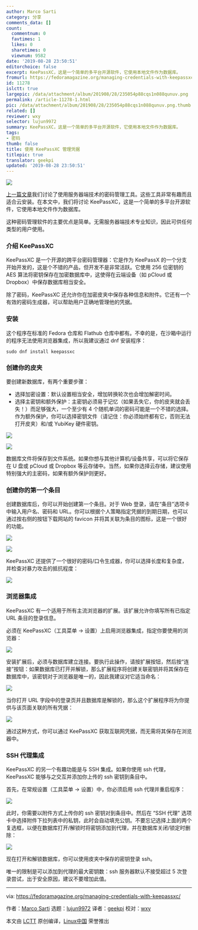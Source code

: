```yaml
---
author: Marco Sarti
category: 分享
comments_data: []
count:
  commentnum: 0
  favtimes: 1
  likes: 0
  sharetimes: 0
  viewnum: 9582
date: '2019-08-28 23:50:51'
editorchoice: false
excerpt: KeePassXC，这是一个简单的多平台开源软件，它使用本地文件作为数据库。
fromurl: https://fedoramagazine.org/managing-credentials-with-keepassxc/
id: 11278
islctt: true
largepic: /data/attachment/album/201908/28/235054p88cqs1n088qunuv.png
permalink: /article-11278-1.html
pic: /data/attachment/album/201908/28/235054p88cqs1n088qunuv.png.thumb.jpg
related: []
reviewer: wxy
selector: lujun9972
summary: KeePassXC，这是一个简单的多平台开源软件，它使用本地文件作为数据库。
tags:
- 密码
thumb: false
title: 使用 KeePassXC 管理凭据
titlepic: true
translator: geekpi
updated: '2019-08-28 23:50:51'
---
```


![](/data/attachment/album/201908/28/235054p88cqs1n088qunuv.png)


[上一篇文章](/article-11181-1.html)我们讨论了使用服务器端技术的密码管理工具。这些工具非常有趣而且适合云安装。在本文中，我们将讨论 KeePassXC，这是一个简单的多平台开源软件，它使用本地文件作为数据库。


这种密码管理软件的主要优点是简单。无需服务器端技术专业知识，因此可供任何类型的用户使用。


### 介绍 KeePassXC


KeePassXC 是一个开源的跨平台密码管理器：它是作为 KeePassX 的一个分支开始开发的，这是个不错的产品，但开发不是非常活跃。它使用 256 位密钥的 AES 算法将密钥保存在加密数据库中，这使得在云端设备（如 pCloud 或 Dropbox）中保存数据库相当安全。


除了密码，KeePassXC 还允许你在加密皮夹中保存各种信息和附件。它还有一个有效的密码生成器，可以帮助用户正确地管理他的凭据。


### 安装


这个程序在标准的 Fedora 仓库和 Flathub 仓库中都有。不幸的是，在沙箱中运行的程序无法使用浏览器集成，所以我建议通过 dnf 安装程序：



```
sudo dnf install keepassxc
```

### 创建你的皮夹


要创建新数据库，有两个重要步骤：


* 选择加密设置：默认设置相当安全，增加转换轮次也会增加解密时间。
* 选择主密钥和额外保护：主密钥必须易于记忆（如果丢失它，你的皮夹就会丢失！）而足够强大，一个至少有 4 个随机单词的密码可能是一个不错的选择。作为额外保护，你可以选择密钥文件（请记住：你必须始终都有它，否则无法打开皮夹）和/或 YubiKey 硬件密钥。


![](/data/attachment/album/201908/28/235055l75s737xg5skazax.png)


![](/data/attachment/album/201908/28/235056q8s8iedfmcdqs6my.png)


数据库文件将保存到文件系统。如果你想与其他计算机/设备共享，可以将它保存在 U 盘或 pCloud 或 Dropbox 等云存储中。当然，如果你选择云存储，建议使用特别强大的主密码，如果有额外保护则更好。


### 创建你的第一个条目


创建数据库后，你可以开始创建第一个条目。对于 Web 登录，请在“条目”选项卡中输入用户名、密码和 URL。你可以根据个人策略指定凭据的到期日期，也可以通过按右侧的按钮下载网站的 favicon 并将其关联为条目的图标，这是一个很好的功能。


![](/data/attachment/album/201908/28/235056xq6mror77mpbp7do.png)


![](/data/attachment/album/201908/28/235057e8zhb568qnlboa1b.png)


KeePassXC 还提供了一个很好的密码/口令生成器，你可以选择长度和复杂度，并检查对暴力攻击的抵抗程度：


![](/data/attachment/album/201908/28/235058yvg15aax2u9yp5a6.png)


### 浏览器集成


KeePassXC 有一个适用于所有主流浏览器的扩展。该扩展允许你填写所有已指定 URL 条目的登录信息。


必须在 KeePassXC（工具菜单 -> 设置）上启用浏览器集成，指定你要使用的浏览器：


![](/data/attachment/album/201908/28/235059cox1m2xjrrr1qkhl.png)


安装扩展后，必须与数据库建立连接。要执行此操作，请按扩展按钮，然后按“连接”按钮：如果数据库已打开并解锁，那么扩展程序将创建关联密钥并将其保存在数据库中，该密钥对于浏览器是唯一的，因此我建议对它适当命名：


![](/data/attachment/album/201908/28/235059fuvn8hblq7h4zbzn.png)


当你打开 URL 字段中的登录页并且数据库是解锁的，那么这个扩展程序将为你提供与该页面关联的所有凭据：


![](/data/attachment/album/201908/28/235100d85z8c8w5m5wm8fm.png)


通过这种方式，你可以通过 KeePassXC 获取互联网凭据，而无需将其保存在浏览器中。


### SSH 代理集成


KeePassXC 的另一个有趣功能是与 SSH 集成。如果你使用 ssh 代理，KeePassXC 能够与之交互并添加你上传的 ssh 密钥到条目中。


首先，在常规设置（工具菜单 -> 设置）中，你必须启用 ssh 代理并重启程序：


![](/data/attachment/album/201908/28/235100ev8ram8n85r4ybxq.png)


此时，你需要以附件方式上传你的 ssh 密钥对到条目中。然后在 “SSH 代理” 选项卡中选择附件下拉列表中的私钥，此时会自动填充公钥。不要忘记选择上面的两个复选框，以便在数据库打开/解锁时将密钥添加到代理，并在数据库关闭/锁定时删除：


![](/data/attachment/album/201908/28/235101nwhbfbrl9xiifuun.png)


现在打开和解锁数据库，你可以使用皮夹中保存的密钥登录 ssh。


唯一的限制是可以添加到代理的最大密钥数：ssh 服务器默认不接受超过 5 次登录尝试，出于安全原因，建议不要增加此值。




---


via: <https://fedoramagazine.org/managing-credentials-with-keepassxc/>


作者：[Marco Sarti](https://fedoramagazine.org/author/msarti/) 选题：[lujun9972](https://github.com/lujun9972) 译者：[geekpi](https://github.com/geekpi) 校对：[wxy](https://github.com/wxy)


本文由 [LCTT](https://github.com/LCTT/TranslateProject) 原创编译，[Linux中国](https://linux.cn/) 荣誉推出